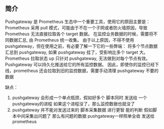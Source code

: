 ## 简介
Pushgateway 是 Prometheus 生态中一个重要工具，使用它的原因主要是：
Prometheus 采用 pull 模式，可能由于不在一个子网或者防火墙原因，导致 Prometheus 无法直接拉取各个 target 数据。
在监控业务数据的时候，需要将不同数据汇总, 由 Prometheus 统一收集。
由于以上原因，不得不使用 pushgateway，但在使用之前，有必要了解一下它的一些弊端：
将多个节点数据汇总到 pushgateway, 如果 pushgateway 挂了，受影响比多个 target 大。
Prometheus 拉取状态 up 只针对 pushgateway, 无法做到对每个节点有效。
Pushgateway 可以持久化推送给它的所有监控数据。
因此，即使你的监控已经下线，prometheus 还会拉取到旧的监控数据，需要手动清理 pushgateway 不要的数据

缺点：
1. pushgateway 会形成⼀个单点瓶颈，假如好多个 脚本同时 发送给 ⼀个pushgateway的进程  如果这个进程没了，那么监控数据也就没了
 2. pushgateway 并不能对发送过来的 脚本采集数据 进⾏更智 能的判断 假如脚本中间采集出问题了 那么有问题的数据 pushgateway⼀样照单全收 发送给 prometheus
